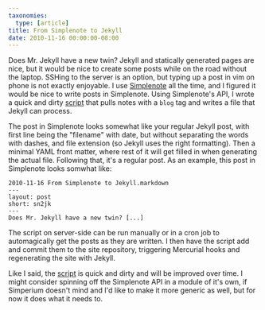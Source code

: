 ```yaml
---
taxonomies:
  type: [article]
title: From Simplenote to Jekyll
date: 2010-11-16 00:00:00-08:00
---
```

Does Mr. Jekyll have a new twin? Jekyll and statically generated pages are nice, but it would be nice to create some posts while on the road without the laptop. SSHing to the server is an option, but typing up a post in vim on phone is not exactly enjoyable. I use [Simplenote](http://simplenoteapp.com/) all the time, and I figured it would be nice to write posts in Simplenote. Using Simplenote's API, I wrote a quick and dirty [script][script] that pulls notes with a `blog` tag and writes a file that Jekyll can process.

The post in Simplenote looks somewhat like your regular Jekyll post, with first line being the "filename" with date, but without separating the words with dashes, and file extension (so Jekyll uses the right formatting). Then a minimal YAML front matter, where rest of it will get filled in when generating the actual file. Following that, it's a regular post. As an example, this post in Simplenote looks somwhat like:

    2010-11-16 From Simplenote to Jekyll.markdown
    ---
    layout: post
    short: sn2jk
    ---
    Does Mr. Jekyll have a new twin? [...]

The script on server-side can be run manually or in a cron job to automagically get the posts as they are written. I then have the script add and commit them to the site repository, triggering Mercurial hooks and regenerating the site with Jekyll.

Like I said, the [script][script] is quick and dirty and will be improved over time. I might consider spinning off the Simplenote API in a module of it's own, if Simperium doesn't mind and I'd like to make it more generic as well, but for now it does what it needs to.

[script]: https://bitbucket.org/mayo/simplenote_fetcher

